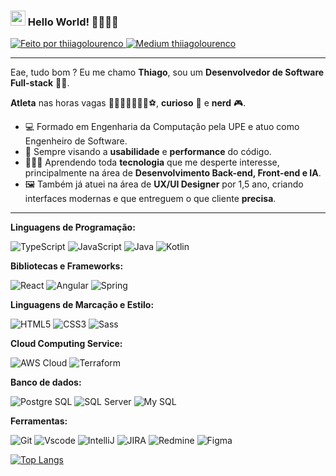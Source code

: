 ### <img src="https://github.com/TheDudeThatCode/TheDudeThatCode/blob/master/Assets/Earth.gif" width="24px"> Hello World! ✌🏽👦🏽

<a href="https://www.linkedin.com/in/thiiagolourenco/">
  <img alt="Feito por thiiagolourenco" src="https://img.shields.io/badge/LinkedIn-0077B5?style=for-the-badge&logo=linkedin&logoColor=white">
</a>

<a href="https://thiiagolourenco.medium.com/">
  <img alt="Medium thiiagolourenco" src="https://img.shields.io/badge/Medium-12100E?style=for-the-badge&logo=medium&logoColor=white&link=https://thiiagolourenco.medium.com/" />
</a>

---- 

Eae, tudo bom ? Eu me chamo **Thiago**, sou um **Desenvolvedor de Software Full-stack** 💚🧐. 

**Atleta** nas horas vagas 🏋🏽‍♂️🏄🏽🏃🏽⚽, **curioso** 🤔 e **nerd** 🎮. 

* 💻 Formado em Engenharia da Computação pela UPE e atuo como Engenheiro de Software. 
* 💫 Sempre visando a **usabilidade** e **performance** do código. 
* 👨🏽‍💻 Aprendendo toda **tecnologia** que me desperte interesse, principalmente na área de **Desenvolvimento Back-end, Front-end e IA**.
* 🖼️ Também já atuei na área de **UX/UI Designer** por 1,5 ano, criando interfaces modernas e que entreguem o que cliente **precisa**.

----

**Linguagens de Programação:**  
<p>
  <img alt="TypeScript" src="https://img.shields.io/badge/TypeScript-007ACC?style=for-the-badge&logo=typescript&logoColor=white"/>
  <img alt="JavaScript" src="https://img.shields.io/badge/JavaScript-323330?style=for-the-badge&logo=javascript&logoColor=F7DF1E" />
  <img alt="Java" src="https://img.shields.io/badge/java-%23ED8B00.svg?style=for-the-badge&logo=openjdk&logoColor=white" />
  <img alt="Kotlin" src="https://img.shields.io/badge/Kotlin-0095D5?&style=for-the-badge&logo=kotlin&logoColor=white" />
</p>

**Bibliotecas e Frameworks:**
<p>
<img alt="React" src="https://img.shields.io/badge/React-20232A?style=for-the-badge&logo=react&logoColor=61DAFB" />
<img alt="Angular" src="https://img.shields.io/badge/Angular-DD0031?style=for-the-badge&logo=angular&logoColor=white" />
<img alt="Spring" src="https://img.shields.io/badge/Spring-6DB33F?style=for-the-badge&logo=spring&logoColor=white" />
</p>

**Linguagens de Marcação e Estilo:**
<p>
  <img alt="HTML5" src="https://img.shields.io/badge/HTML5-E34F26?style=for-the-badge&logo=html5&logoColor=white"/>
  <img alt="CSS3" src="https://img.shields.io/badge/CSS3-1572B6?style=for-the-badge&logo=css3&logoColor=white"/>
  <img alt="Sass" src="https://img.shields.io/badge/Sass-CC6699?style=for-the-badge&logo=sass&logoColor=white"/>
</p>

**Cloud Computing Service:**
<p>
  <img alt="AWS Cloud" src="https://img.shields.io/badge/Amazon_AWS-FF9900?style=for-the-badge&logo=amazonaws&logoColor=white" />
  <img alt="Terraform" src="https://img.shields.io/badge/Terraform-7B42BC?style=for-the-badge&logo=terraform&logoColor=white" />
</p>

**Banco de dados:**
<p>
  <img alt="Postgre SQL" src="https://img.shields.io/badge/PostgreSQL-316192?style=for-the-badge&logo=postgresql&logoColor=white" />
  <img alt="SQL Server" src="https://img.shields.io/badge/Microsoft_SQL_Server-CC2927?style=for-the-badge&logo=Microsoftsql&logoColor=white" />
  <img alt="My SQL" src="https://img.shields.io/badge/Mysql-316192?style=for-the-badge&logo=mysql&logoColor=white" />
</p>

**Ferramentas:**
<p>
  <img alt="Git" src="https://img.shields.io/badge/GIT-E44C30?style=for-the-badge&logo=git&logoColor=white"/>
  
  <img alt="Vscode" src="https://img.shields.io/badge/VSCode-0078D4?style=for-the-badge&logo=visual%20studio%20code&logoColor=white"/>
  <img alt="IntelliJ" src="https://img.shields.io/badge/Intellij-0078D4?style=for-the-badge&logo=intellij%20studio%20code&logoColor=white"/>

  <img alt="JIRA" src="https://img.shields.io/badge/JIRA-0078D4?style=for-the-badge&logo=jira%20studio%20code&logoColor=white"/>
  <img alt="Redmine" src="https://img.shields.io/badge/Redmine-0078D4?style=for-the-badge&logo=redmine%20studio%20code&logoColor=white"/>
    
  <img alt="Figma" src="https://img.shields.io/badge/Figma-F24E1E?style=for-the-badge&logo=figma&logoColor=white"/>
</p>

[![Top Langs](https://github-readme-stats.vercel.app/api/top-langs/?username=thiiagolourenco&layout=compact)](https://github.com/thiiagolourenco/github-readme-stats)
